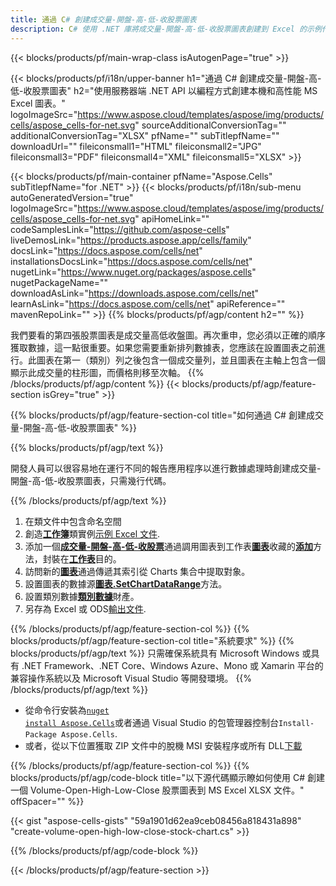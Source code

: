```yaml
---
title: 通過 C# 創建成交量-開盤-高-低-收股票圖表
description: C# 使用 .NET 庫將成交量-開盤-高-低-收股票圖表創建到 Excel 的示例代碼。使用此代碼在 VB.NET、Asp.NET 或任何基於 .NET 的應用程序中創建一個 Volume-Open-High-Low-Close 股票圖表到 MS Excel。
---
```

{{< blocks/products/pf/main-wrap-class isAutogenPage="true" >}}

{{< blocks/products/pf/i18n/upper-banner h1="通過 C# 創建成交量-開盤-高-低-收股票圖表" h2="使用服務器端 .NET API 以編程方式創建本機和高性能 MS Excel 圖表。" logoImageSrc="https://www.aspose.cloud/templates/aspose/img/products/cells/aspose_cells-for-net.svg" sourceAdditionalConversionTag="" additionalConversionTag="XLSX" pfName="" subTitlepfName="" downloadUrl="" fileiconsmall1="HTML" fileiconsmall2="JPG" fileiconsmall3="PDF" fileiconsmall4="XML" fileiconsmall5="XLSX" >}}

{{< blocks/products/pf/main-container pfName="Aspose.Cells" subTitlepfName="for .NET" >}}
{{< blocks/products/pf/i18n/sub-menu autoGeneratedVersion="true" logoImageSrc="https://www.aspose.cloud/templates/aspose/img/products/cells/aspose_cells-for-net.svg" apiHomeLink="" codeSamplesLink="https://github.com/aspose-cells" liveDemosLink="https://products.aspose.app/cells/family" docsLink="https://docs.aspose.com/cells/net" installationsDocsLink="https://docs.aspose.com/cells/net" nugetLink="https://www.nuget.org/packages/aspose.cells" nugetPackageName="" downloadAsLink="https://downloads.aspose.com/cells/net" learnAsLink="https://docs.aspose.com/cells/net" apiReference="" mavenRepoLink="" >}}
{{% blocks/products/pf/agp/content h2="" %}}

我們要看的第四張股票圖表是成交量高低收盤圖。再次重申，您必須以正確的順序獲取數據，這一點很重要。如果您需要重新排列數據表，您應該在設置圖表之前進行。此圖表在第一（類別）列之後包含一個成交量列，並且圖表在主軸上包含一個顯示此成交量的柱形圖，而價格則移至次軸。
{{% /blocks/products/pf/agp/content %}}
{{< blocks/products/pf/agp/feature-section isGrey="true" >}}

{{% blocks/products/pf/agp/feature-section-col title="如何通過 C# 創建成交量-開盤-高-低-收股票圖表" %}}

{{% blocks/products/pf/agp/text %}}

開發人員可以很容易地在運行不同的報告應用程序以進行數據處理時創建成交量-開盤-高-低-收股票圖表，只需幾行代碼。

{{% /blocks/products/pf/agp/text %}}

1. 在類文件中包含命名空間
1. 創造[**工作簿**](https://reference.aspose.com/cells/net/aspose.cells/workbook)類實例[示例 Excel 文件](Volume-Open-High-Low-Close.xlsx).
1. 添加一個[**成交量-開盤-高-低-收股票**](https://reference.aspose.com/cells/net/aspose.cells.charts/charttype)通過調用圖表到工作表[**圖表**](https://reference.aspose.com/cells/net/aspose.cells.charts/chartcollection)收藏的[**添加**](https://reference.aspose.com/cells/net/aspose.cells.charts/chartcollection/methods/add)方法，封裝在[**工作表**](https://reference.aspose.com/cells/net/aspose.cells/worksheet)目的。
1. 訪問新的[**圖表**](https://reference.aspose.com/cells/net/aspose.cells.charts/chart)通過傳遞其索引從 Charts 集合中提取對象。
1. 設置圖表的數據源[**圖表.SetChartDataRange**](https://reference.aspose.com/cells/net/aspose.cells.charts/chart/methods/setchartdatarange)方法。
1. 設置類別數據[**類別數據**](https://reference.aspose.com/cells/net/aspose.cells.charts/seriescollection/categorydata/)財產。
1. 另存為 Excel 或 ODS[輸出文件](out.xlsx).

{{% /blocks/products/pf/agp/feature-section-col %}}
{{% blocks/products/pf/agp/feature-section-col title="系統要求" %}}
{{% blocks/products/pf/agp/text %}}
只需確保系統具有 Microsoft Windows 或具有 .NET Framework、.NET Core、Windows Azure、Mono 或 Xamarin 平台的兼容操作系統以及 Microsoft Visual Studio 等開發環境。
{{% /blocks/products/pf/agp/text %}}
- 從命令行安裝為<code><a href="https://downloads.aspose.com/cells/net">nuget install Aspose.Cells</a></code>或者通過 Visual Studio 的包管理器控制台<code>Install-Package Aspose.Cells</code>.
- 或者，從以下位置獲取 ZIP 文件中的脫機 MSI 安裝程序或所有 DLL<a href="https://downloads.aspose.com/cells/net">下載</a>

{{% /blocks/products/pf/agp/feature-section-col %}}
{{% blocks/products/pf/agp/code-block title="以下源代碼顯示瞭如何使用 C# 創建一個 Volume-Open-High-Low-Close 股票圖表到 MS Excel XLSX 文件。" offSpacer="" %}}

{{< gist "aspose-cells-gists" "59a1901d62ea9ceb08456a818431a898" "create-volume-open-high-low-close-stock-chart.cs" >}}

{{% /blocks/products/pf/agp/code-block %}}

{{< /blocks/products/pf/agp/feature-section >}}

<!-- aboutfile Starts -->
